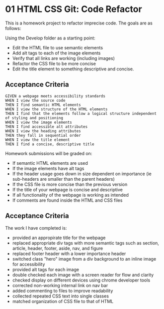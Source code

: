 # 01 HTML CSS Git: Code Refactor

This is a homework project to refactor imprecise code. The goals are as follows:

Using the Develop folder as a starting point:
- Edit the HTML file to use semantic elements  
- Add alt tags to each of the image elements
- Verify that all links are working (including images)
- Refactor the CSS file to be more concise
- Edit the title element to something descriptive and concise.

## Acceptance Criteria

```
GIVEN a webpage meets accessibility standards
WHEN I view the source code
THEN I find semantic HTML elements
WHEN I view the structure of the HTML elements
THEN I find that the elements follow a logical structure independent of styling and positioning
WHEN I view the image elements
THEN I find accessible alt attributes
WHEN I view the heading attributes
THEN they fall in sequential order
WHEN I view the title element
THEN I find a concise, descriptive title
```

Homework submissions will be graded on:
- If semantic HTML elements are used
- If the image elements have alt tags
- If the header usage goes down in size dependent on importance (ie sub-headers are smaller than the parent headers)
- If the CSS file is more concise than the previous version
- If the title of your webpage is concise and descriptive
- If all functionality of the webpage is working as intended
- If comments are found inside the HTML and CSS files

## Acceptance Criteria

The work I have completed is:
- provided an appropirate title for the webpage
- replaced appropriate div tags with more semantic tags such as section, article, header, footer, aside, nav, and figure
- replaced footer header with a lower importance header
- switched class "hero" image from a div background to an inline image for accessibility
- provided alt tags for each image
- double checked each image with a screen reader for flow and clarity
- checked display on different devices using chrome developer tools
- corrected non-working internal link on nav bar
- added commenting to files to improve readability
- collected repeated CSS text into single classes
- matched organization of CSS file to that of HTML